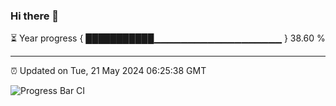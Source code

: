 ### Hi there 👋

⏳ Year progress { ███████████▁▁▁▁▁▁▁▁▁▁▁▁▁▁▁▁▁▁▁ } 38.60 %

---

⏰ Updated on Tue, 21 May 2024 06:25:38 GMT

![Progress Bar CI](https://github.com/ZhaoGui/ZhaoGui/workflows/Progress%20Bar%20CI/badge.svg)
